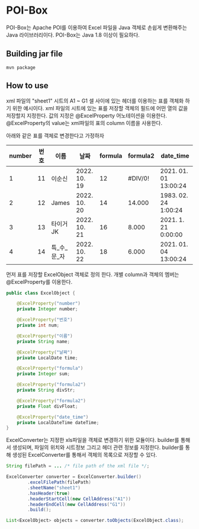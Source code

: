 # POI-Box
POI-Box는 Apache POI를 이용하여 Excel 파일을 Java 객체로 손쉽게 변환해주는 Java 라이브러리이다. POI-Box는 Java 1.8 이상이 필요하다.

## Building jar file
```shell
mvn package
```

## How to use
xml 파일의 "sheet1" 시트의 A1 ~ G1 셀 사이에 있는 헤더를 이용하는 표를 객체화 하기 위한 예시이다.
xml 파일의 시트에 있는 표를 저장할 객체의 필드에 어떤 열의 값을 저장할지 지정한다. 값의 지정은 @ExcelProperty 어노테이션을 이용한다.
@ExcelProperty의 value는 xml파일의 표의 column 이름을 사용한다.

아래와 같은 표를 객체로 변경한다고 가정하자

|number|번호|이름|날짜|formula|formula2|date_time|
|-|--|----|------------|--|-------|---------------------|
|1|11|이순신|2022. 10. 19|12|#DIV/0!|2021. 01. 01 13:00:24|
|2|12|James|2022. 10. 20|14|14.000|1983. 02. 24 1:00:24|
|3|13|타이거JK|2022. 10. 21|16|8.000|2021. 1. 21 0:00:00|
|4|14|특_수_문_자|2022. 10. 22|18|6.000|2021. 01. 04 13:00:24|

먼저 표를 저장할 ExcelObject 객체로 정의 한다. 개별 column과 객체의 멤버는 @ExcelProperty를 이용한다.
```java
public class ExcelObject {

    @ExcelProperty("number")
    private Integer number;

    @ExcelProperty("번호")
    private int num;

    @ExcelProperty("이름")
    private String name;

    @ExcelProperty("날짜")
    private LocalDate time;

    @ExcelProperty("formula")
    private Integer sum;

    @ExcelProperty("formula2")
    private String divStr;

    @ExcelProperty("formula2")
    private Float divFloat;

    @ExcelProperty("date_time")
    private LocalDateTime dateTime;
}
```

ExcelConverter는 지정한 xls파일을 객체로 변경하기 위한 모듈이다. builder를 통해서 생성되며, 파일의 위치와 시트정보 그리고 헤더 관련 정보를 지정한다.
builder를 통해 생성된 ExcelConverter를 통해서 객체의 목록으로 저장할 수 있다.
```java
String filePath = ... /* file path of the xml file */;

ExcelConverter converter = ExcelConverter.builder()
        .excelFilePath(filePath)
        .sheetName("sheet1")
        .hasHeader(true)
        .headerStartCell(new CellAddress("A1"))
        .headerEndCell(new CellAddress("G1"))
        .build();

List<ExcelObject> objects = converter.toObjects(ExcelObject.class);
```
